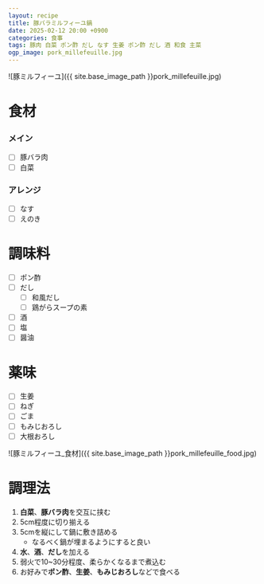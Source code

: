 ```yaml
---
layout: recipe
title: 豚バラミルフィーユ鍋
date: 2025-02-12 20:00 +0900
categories: 食事
tags: 豚肉 白菜 ポン酢 だし なす 生姜 ポン酢 だし 酒 和食 主菜
ogp_image: pork_millefeuille.jpg
---
```

![豚ミルフィーユ]({{ site.base_image_path }}pork_millefeuille.jpg)

# 食材
### メイン
- [ ] 豚バラ肉
- [ ] 白菜

### アレンジ
- [ ] なす
- [ ] えのき

# 調味料
- [ ] ポン酢
- [ ] だし
  - [ ] 和風だし
  - [ ] 鶏がらスープの素
- [ ] 酒
- [ ] 塩
- [ ] 醤油

# 薬味
- [ ] 生姜
- [ ] ねぎ
- [ ] ごま
- [ ] もみじおろし
- [ ] 大根おろし

![豚ミルフィーユ_食材]({{ site.base_image_path }}pork_millefeuille_food.jpg)

# 調理法
1. **白菜**、**豚バラ肉**を交互に挟む
2. 5cm程度に切り揃える
3. 5cmを縦にして鍋に敷き詰める
   - なるべく鍋が埋まるようにすると良い
4. **水**、**酒**、**だし**を加える
5. 弱火で10~30分程度、柔らかくなるまで煮込む
6. お好みで**ポン酢**、**生姜**、**もみじおろし**などで食べる
